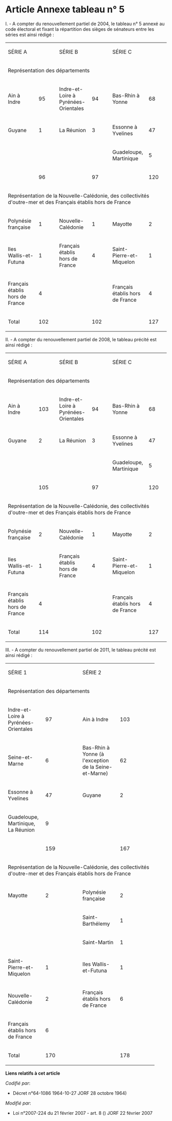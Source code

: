 # Article Annexe tableau n° 5

I. - A compter du renouvellement partiel de 2004, le tableau n° 5 annexé au code électoral et fixant la répartition des
sièges de sénateurs entre les séries est ainsi rédigé :

<table>
  <tbody>
    <tr>
      <td colspan="2" width="205">

SÉRIE A

</td>
      <td colspan="2" width="205">

SÉRIE B

</td>
      <td colspan="2" width="205">

SÉRIE C

</td>
    </tr>
    <tr>
      <td colspan="6" width="614">

Représentation des départements

</td>
    </tr>
    <tr>
      <td width="102">

Ain à Indre

</td>
      <td width="102">

95

</td>
      <td width="102">

Indre-et-Loire à Pyrénées-Orientales

</td>
      <td width="102">

94

</td>
      <td width="102">

Bas-Rhin à Yonne

</td>
      <td width="102">

68

</td>
    </tr>
    <tr>
      <td width="102">

Guyane

</td>
      <td width="102">

1

</td>
      <td width="102">

La Réunion

</td>
      <td width="102">

3

</td>
      <td width="102">

Essonne à Yvelines

</td>
      <td width="102">

47

</td>
    </tr>
    <tr>
      <td width="102">
      </td><td width="102">

</td>
      <td width="102">
      </td><td width="102">

</td>
      <td width="102">

Guadeloupe, Martinique

</td>
      <td width="102">

5

</td>
    </tr>
    <tr>
      <td width="102">

</td>
      <td width="102">

96

</td>
      <td width="102">

</td>
      <td width="102">

97

</td>
      <td width="102">
      </td><td width="102">

120

</td>
    </tr>
    <tr>
      <td width="614" colspan="6">

Représentation de la Nouvelle-Calédonie, des collectivités d'outre-mer et des Français établis hors de France

</td>
    </tr>
    <tr>
      <td width="102">

Polynésie française

</td>
      <td width="102">

1

</td>
      <td width="102">

Nouvelle-Calédonie

</td>
      <td width="102">

1

</td>
      <td width="102">

Mayotte

</td>
      <td width="102">

2

</td>
    </tr>
    <tr>
      <td width="102">

Iles Wallis-et-Futuna

</td>
      <td width="102">

1

</td>
      <td width="102">

Français établis hors de France

</td>
      <td width="102">

4

</td>
      <td width="102">

Saint-Pierre-et-Miquelon

</td>
      <td width="102">

1

</td>
    </tr>
    <tr>
      <td width="102">

Français établis hors de France

</td>
      <td width="102">

4

</td>
      <td width="102">
      </td><td width="102">

</td>
      <td width="102">

Français établis hors de France

</td>
      <td width="102">

4

</td>
    </tr>
    <tr>
      <td width="102">

Total

</td>
      <td width="102">

102

</td>
      <td width="102">

</td>
      <td width="102">

102

</td>
      <td width="102">
      </td><td width="102">

127

</td>
    </tr>
  </tbody>
</table>

II. - A compter du renouvellement partiel de 2008, le tableau précité est ainsi rédigé :

<table>
  <tbody>
    <tr>
      <td colspan="2" width="205">

SÉRIE A

</td>
      <td colspan="2" width="205">

SÉRIE B

</td>
      <td width="205" colspan="2">

SÉRIE C

</td>
    </tr>
    <tr>
      <td width="614" colspan="6">

Représentation des départements

</td>
    </tr>
    <tr>
      <td width="102">

Ain à Indre

</td>
      <td width="102">

103

</td>
      <td width="102">

Indre-et-Loire à Pyrénées-Orientales

</td>
      <td width="102">

94

</td>
      <td width="102">

Bas-Rhin à Yonne

</td>
      <td width="102">

68

</td>
    </tr>
    <tr>
      <td width="102">

Guyane

</td>
      <td width="102">

2

</td>
      <td width="102">

La Réunion

</td>
      <td width="102">

3

</td>
      <td width="102">

Essonne à Yvelines

</td>
      <td width="102">

47

</td>
    </tr>
    <tr>
      <td width="102">
      </td><td width="102">

</td>
      <td width="102">
      </td><td width="102">

</td>
      <td width="102">

Guadeloupe, Martinique

</td>
      <td width="102">

5

</td>
    </tr>
    <tr>
      <td width="102">

</td>
      <td width="102">

105

</td>
      <td width="102">

</td>
      <td width="102">

97

</td>
      <td width="102">
      </td><td width="102">

120

</td>
    </tr>
    <tr>
      <td colspan="6" width="614">

Représentation de la Nouvelle-Calédonie, des collectivités d'outre-mer et des Français établis hors de France

</td>
    </tr>
    <tr>
      <td width="102">

Polynésie française

</td>
      <td width="102">

2

</td>
      <td width="102">

Nouvelle-Calédonie

</td>
      <td width="102">

1

</td>
      <td width="102">

Mayotte

</td>
      <td width="102">

2

</td>
    </tr>
    <tr>
      <td width="102">

Iles Wallis-et-Futuna

</td>
      <td width="102">

1

</td>
      <td width="102">

Français établis hors de France

</td>
      <td width="102">

4

</td>
      <td width="102">

Saint-Pierre-et-Miquelon

</td>
      <td width="102">

1

</td>
    </tr>
    <tr>
      <td width="102">

Français établis hors de France

</td>
      <td width="102">

4

</td>
      <td width="102">
      </td><td width="102">

</td>
      <td width="102">

Français établis hors de France

</td>
      <td width="102">

4

</td>
    </tr>
    <tr>
      <td width="102">

Total

</td>
      <td width="102">

114

</td>
      <td width="102">

</td>
      <td width="102">

102

</td>
      <td width="102">
      </td><td width="102">

127

</td>
    </tr>
  </tbody>
</table>

III. - A compter du renouvellement partiel de 2011, le tableau précité est ainsi rédigé :

<table>
  <tbody>
    <tr>
      <td width="202" colspan="2">

SÉRIE 1

</td>
      <td colspan="2" width="202">

SÉRIE 2

</td>
    </tr>
    <tr>
      <td colspan="4" width="403">

Représentation des départements

</td>
    </tr>
    <tr>
      <td width="101">

Indre-et-Loire à Pyrénées-Orientales

</td>
      <td width="100">

97

</td>
      <td width="101">

Ain à Indre

</td>
      <td width="100">

103

</td>
    </tr>
    <tr>
      <td width="101">

Seine-et-Marne

</td>
      <td width="100">

6

</td>
      <td width="101">

Bas-Rhin à Yonne (à l'exception de la Seine-et-Marne)

</td>
      <td width="100">

62

</td>
    </tr>
    <tr>
      <td width="101">

Essonne à Yvelines

</td>
      <td width="100">

47

</td>
      <td width="101">

Guyane

</td>
      <td width="100">

2

</td>
    </tr>
    <tr>
      <td width="101">

Guadeloupe, Martinique, La Réunion

</td>
      <td width="100">

9

</td>
      <td width="101">
      </td><td width="100">

</td>
    </tr>
    <tr>
      <td width="101">

</td>
      <td width="100">

159

</td>
      <td width="101">
      </td><td width="100">

167

</td>
    </tr>
    <tr>
      <td colspan="4" width="403">

Représentation de la Nouvelle-Calédonie, des collectivités d'outre-mer et des Français établis hors de France

</td>
    </tr>
    <tr>
      <td width="101">

Mayotte

</td>
      <td width="100">

2

</td>
      <td width="101">

Polynésie française

</td>
      <td width="100">

2

</td>
    </tr>
    <tr>
      <td width="101">
      </td><td width="100">

</td>
      <td width="101">

Saint-Barthélemy

</td>
      <td width="100">

1

</td>
    </tr>
    <tr>
      <td width="101">
      </td><td width="100">

</td>
      <td width="101">

Saint-Martin

</td>
      <td width="100">

1

</td>
    </tr>
    <tr>
      <td width="101">

Saint-Pierre-et-Miquelon

</td>
      <td width="100">

1

</td>
      <td width="101">

Iles Wallis-et-Futuna

</td>
      <td width="100">

1

</td>
    </tr>
    <tr>
      <td width="101">

Nouvelle-Calédonie

</td>
      <td width="100">

2

</td>
      <td width="101">

Français établis hors de France

</td>
      <td width="100">

6

</td>
    </tr>
    <tr>
      <td width="101">

Français établis hors de France

</td>
      <td width="100">

6

</td>
      <td width="101">
      </td><td width="100">

</td>
    </tr>
    <tr>
      <td width="101">

Total

</td>
      <td width="100">

170

</td>
      <td width="101">

</td>
      <td width="100">

178

</td>
    </tr>
  </tbody>
</table>

**Liens relatifs à cet article**

_Codifié par_:

  - Décret n°64-1086 1964-10-27 JORF 28 octobre 1964)

_Modifié par_:

  - Loi n°2007-224 du 21 février 2007 - art. 8 () JORF 22 février 2007
